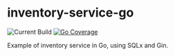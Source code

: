 # inventory-service-go
![Current Build](https://github.com/tdrozdowski/inventory-service-go/actions/workflows/go.yml/badge.svg)
[![Go Coverage](https://github.com/tdrozdowski/inventory-service-go/wiki/coverage.svg)](https://raw.githack.com/wiki/tdrozdowski/inventory-service-go/coverage.html)

Example of inventory service in Go, using SQLx and Gin.
